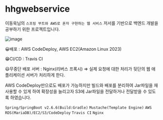 # hhgwebservice
이동욱님의 `스프링 부트와 AWS로 혼자 구현하는 웹 서비스` 저서를 기반으로 백엔드 개발을 공부하기 위한 프로젝트입니다.

![image](https://github.com/heohgoo/hhgwebservice/assets/95553132/eb8a89e5-373a-4380-9512-cf999ae66177)



😀배포 : AWS CodeDeploy, AWS EC2(Amazon Linux 2023)

😁CI/CD : Travis CI

😃무중단 배포 서버 : Nginx(리버스 프록시) => 실제 요청에 대한 처리가 뒷단의 웹 애플리케이션 서버가 처리하게 한다.



AWS CodeDeploy만으로도 배포가 가능하지만 빌드와 배포를 분리하여 Jar파일을 재사용할 수 있게 하여 확장성을 늘리고자 S3에 Jar파일을 전달하거나 전달받을 수 있도록 하였습니다.





`Spring/SpringBoot v2.6.6(Build:Gradle)`
`Mustache(Template Engine)` 
`AWS RDS(MariaDB)/EC2/S3/CodeDeploy` 
`Travis CI`
`Nginx`



